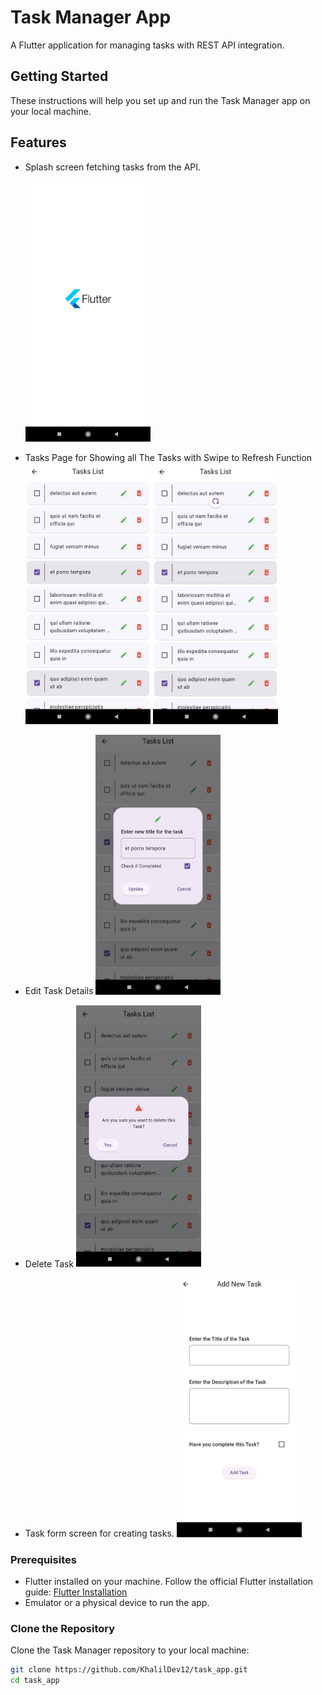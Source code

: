 # Task Manager App

A Flutter application for managing tasks with REST API integration.

## Getting Started

These instructions will help you set up and run the Task Manager app on your local machine.

## Features

- Splash screen fetching tasks from the API.

  <img src="images/splash_page.jpg" alt="Splash Page" width="200"/>


- Tasks Page for Showing all The Tasks with Swipe to Refresh Function
  <img src="images/tasksList_page.jpg" alt="Tasks List Page" width="200"/> <img src="images/swipe_to_refresh.jpg" alt="Swipe to Refresh" width="200"/>
- Edit Task Details
  <img src="images/edit_task.jpg" alt="Edit Task" width="200"/>
- Delete Task
  <img src="images/delete_task.jpg" alt="Delete Task" width="200"/>
- Task form screen for creating tasks.
  <img src="images/add_task.jpg" alt="Add Task Page" width="200"/>

### Prerequisites

- Flutter installed on your machine. Follow the official Flutter installation
  guide: [Flutter Installation](https://flutter.dev/docs/get-started/install)
- Emulator or a physical device to run the app.

### Clone the Repository

Clone the Task Manager repository to your local machine:

```bash
git clone https://github.com/KhalilDev12/task_app.git
cd task_app
